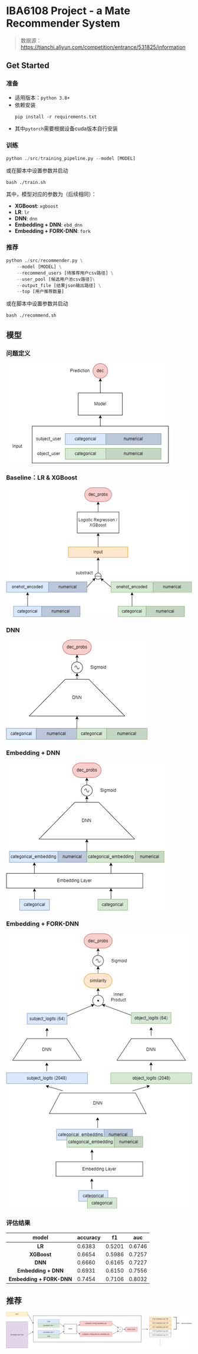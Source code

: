# IBA6108 Project - a Mate Recommender System 

> 数据源：https://tianchi.aliyun.com/competition/entrance/531825/information


## Get Started

### 准备  

- 适用版本：`python 3.8+`
- 依赖安装
    ```shell
    pip install -r requirements.txt
    ```
- 其中`pytorch`需要根据设备cuda版本自行安装

### 训练  

```python
python ./src/training_pipeline.py --model [MODEL]
```
或在脚本中设置参数并启动  
```shell
bash ./train.sh
```

其中，模型对应的参数为（后续相同）：  
- **XGBoost**: `xgboost`
- **LR**: `lr`
- **DNN**: `dnn`
- **Embedding + DNN**: `ebd_dnn`
- **Embedding + FORK-DNN**: `fork`

### 推荐  

```python
python ./src/recommender.py \
    --model [MODEL] \
    --recommend_users [待推荐用户csv路径] \
    --user_pool [候选用户池csv路径]\
    --output_file [结果json输出路径] \
    --top [用户推荐数量]
```
或在脚本中设置参数并启动  
```shell
bash ./recommend.sh
```

## 模型

### 问题定义

![prediction_definition](./docs/架构设计/definition.png)

### Baseline：LR & XGBoost  

![classic_models](./docs/架构设计/classic_model.png)

### DNN  

![dnn](./docs/架构设计/dnn.png)

### Embedding + DNN

![embedding_dnn](./docs/架构设计/embedding_dnn.png)

### Embedding + FORK-DNN

![fork](./docs/架构设计/fork.png)

### 评估结果  
|**model**|**accuracy**|**f1**|**auc**|
|:-----:|-------|----|----|
|**LR**|0.6383|0.5201|0.6746|
|**XGBoost**|0.6654|0.5986|0.7257|
|**DNN**|0.6660|0.6165|0.7227|
|**Embedding + DNN**|0.6931|0.6150|0.7556|
|**Embedding + FORK-DNN**|0.7454|0.7106|0.8032|


## 推荐

![recommender](./docs/架构设计/recommender.png)






